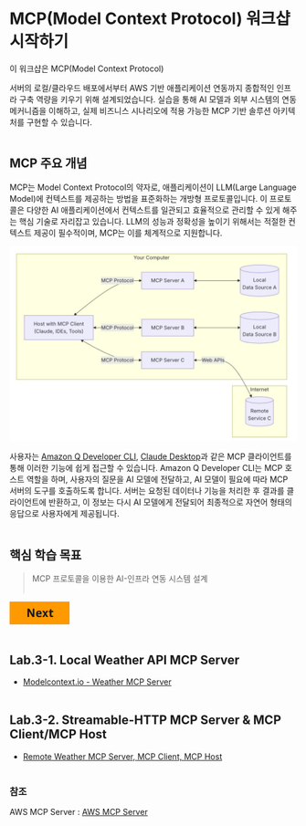 <!-- @skjun, Create :2025-07-12 / Revision :2025-07-13 -->
# MCP(Model Context Protocol) 워크샵 시작하기

이 워크샵은 MCP(Model Context Protocol) 

서버의 로컬/클라우드 배포에서부터 AWS 기반 애플리케이션 연동까지 종합적인 인프라 구축 역량을 키우기 위해 설계되었습니다. 실습을 통해 AI 모델과 외부 시스템의 연동 메커니즘을 이해하고, 실제 비즈니스 시나리오에 적용 가능한 MCP 기반 솔루션 아키텍처를 구현할 수 있습니다.
<BR><BR>

## MCP 주요 개념

MCP는 Model Context Protocol의 약자로, 애플리케이션이 LLM(Large Language Model)에 컨텍스트를 제공하는 방법을 표준화하는 개방형 프로토콜입니다. 이 프로토콜은 다양한 AI 애플리케이션에서 컨텍스트를 일관되고 효율적으로 관리할 수 있게 해주는 핵심 기술로 자리잡고 있습니다. LLM의 성능과 정확성을 높이기 위해서는 적절한 컨텍스트 제공이 필수적이며, MCP는 이를 체계적으로 지원합니다.

![mcp](https://github.com/noenemy/q-cli-mcp/blob/main/03.mcp-server/images/mcp.jpg)

사용자는 [Amazon Q Developer CLI](https://docs.aws.amazon.com/ko_kr/amazonq/latest/qdeveloper-ug/command-line.html), [Claude Desktop](https://claude.ai/download)과 같은 MCP 클라이언트를 통해 이러한 기능에 쉽게 접근할 수 있습니다. Amazon Q Developer CLI는 MCP 호스트 역할을 하며, 사용자의 질문을 AI 모델에 전달하고, AI 모델이 필요에 따라 MCP 서버의 도구를 호출하도록 합니다. 서버는 요청된 데이터나 기능을 처리한 후 결과를 클라이언트에 반환하고, 이 정보는 다시 AI 모델에게 전달되어 최종적으로 자연어 형태의 응답으로 사용자에게 제공됩니다.
<BR><BR>

## 핵심 학습 목표
> MCP 프로토콜을 이용한 AI-인프라 연동 시스템 설계
<BR><BR>

[![Next](images/next.png)](weather-mcp-server.md)
<BR><BR>

## Lab.3-1. Local Weather API MCP Server
- [Modelcontext.io - Weather MCP Server](https://github.com/noenemy/q-cli-mcp/blob/main/03.mcp-server/01.weather-mcp-server.md)
<BR><BR>

## Lab.3-2. Streamable-HTTP MCP Server & MCP Client/MCP Host
- [Remote Weather MCP Server, MCP Client, MCP Host](https://github.com/noenemy/q-cli-mcp/blob/main/03.mcp-server/02.mcp-host_mcp-client.md)
<BR><BR>

### 참조
AWS MCP Server : [AWS MCP Server](https://github.com/noenemy/q-cli-mcp/blob/main/03.mcp-server/AWS-MCP-Server.md)

